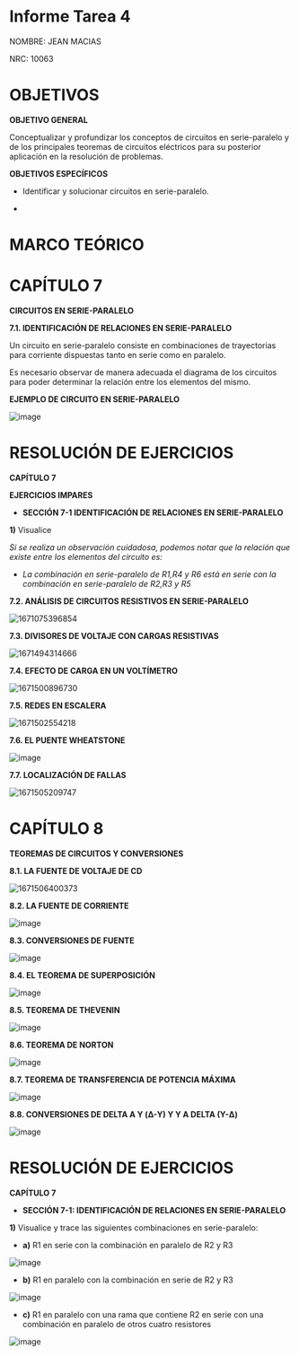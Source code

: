 # Informe Tarea 4

NOMBRE: JEAN MACIAS

NRC: 10063 

# **OBJETIVOS**

**OBJETIVO GENERAL**

Conceptualizar y profundizar los conceptos de circuitos en serie-paralelo y de los principales teoremas de circuitos eléctricos para su posterior aplicación en la resolución de problemas.

**OBJETIVOS ESPECÍFICOS**

* Identificar y solucionar circuitos en serie-paralelo.

*

# **MARCO TEÓRICO**

# **CAPÍTULO 7**

**CIRCUITOS EN SERIE-PARALELO**

**7.1. IDENTIFICACIÓN DE RELACIONES EN SERIE-PARALELO**

Un circuito en serie-paralelo consiste en combinaciones de trayectorias para corriente dispuestas tanto en serie como en paralelo.

Es necesario observar de manera adecuada el diagrama de los circuitos para poder determinar la relación entre los elementos del mismo.

**EJEMPLO DE CIRCUITO EN SERIE-PARALELO**

![image](https://user-images.githubusercontent.com/116774235/207728442-b4361941-ba39-46b0-aca6-4935e313edb0.png)

# **RESOLUCIÓN DE EJERCICIOS**

**CAPÍTULO 7**

**EJERCICIOS IMPARES**

* **SECCIÓN 7-1 IDENTIFICACIÓN DE RELACIONES EN SERIE-PARALELO**

**1)** Visualice

*Si se realiza un observación cuidadosa, podemos notar que la relación que existe entre los elementos del circuito es:*
* *La combinación en serie-paralelo de R1,R4 y R6 está en serie con la combinación en serie-paralelo de R2,R3 y R5*

**7.2. ANÁLISIS DE CIRCUITOS RESISTIVOS EN SERIE-PARALELO**

![1671075396854](https://user-images.githubusercontent.com/116774235/208577677-40a09c75-26df-4fdb-9e8b-1b6eee2e917b.png)


**7.3. DIVISORES DE VOLTAJE CON CARGAS RESISTIVAS**

![1671494314666](https://user-images.githubusercontent.com/116774235/208577825-ff3fb5e7-a7d3-4e00-b117-62e6743fa27c.png)

**7.4. EFECTO DE CARGA EN UN VOLTÍMETRO**

![1671500896730](https://user-images.githubusercontent.com/116774235/208578034-1b5c3719-0f13-4e5c-acd5-e775c4d7724f.png)

**7.5. REDES EN ESCALERA**

![1671502554218](https://user-images.githubusercontent.com/116774235/208578083-50a55e71-43fd-408c-bf09-bd5d1debeaad.png)

**7.6. EL PUENTE WHEATSTONE**

![image](https://user-images.githubusercontent.com/116774235/208578168-d493e910-a153-4a39-93a2-c50675b81cf0.png)

**7.7. LOCALIZACIÓN DE FALLAS**

![1671505209747](https://user-images.githubusercontent.com/116774235/208578194-cf95eca7-f8c8-4055-ace1-0183cf13015a.png)

# **CAPÍTULO 8**

**TEOREMAS DE CIRCUITOS Y CONVERSIONES**

**8.1. LA FUENTE DE VOLTAJE DE CD**

![1671506400373](https://user-images.githubusercontent.com/116774235/208578641-bc35d0c9-a0c1-4036-9cc7-7dbc92cfb58a.png)

**8.2. LA FUENTE DE CORRIENTE**

![image](https://user-images.githubusercontent.com/116774235/208578682-14a51421-691f-4716-8e93-0998db653c7b.png)

**8.3. CONVERSIONES DE FUENTE**

![image](https://user-images.githubusercontent.com/116774235/208578705-92fdd8a1-2dbf-4f12-9d30-2895a4883e06.png)

**8.4. EL TEOREMA DE SUPERPOSICIÓN**

![image](https://user-images.githubusercontent.com/116774235/208578741-dbc6c694-1c81-4976-a567-fb06ca8ede5e.png)

**8.5. TEOREMA DE THEVENIN**

![image](https://user-images.githubusercontent.com/116774235/208578771-809d2e9c-4c91-4e71-a929-0f16fc9d2524.png)

**8.6. TEOREMA DE NORTON**

![image](https://user-images.githubusercontent.com/116774235/208578811-36bf7530-4fe1-4c26-abdd-f40a21038c6d.png)

**8.7. TEOREMA DE TRANSFERENCIA DE POTENCIA MÁXIMA**

![image](https://user-images.githubusercontent.com/116774235/208578859-b5e36a4e-b454-4386-8331-da9731d0808b.png)

**8.8. CONVERSIONES DE DELTA A Y (Δ-Y) Y Y A DELTA (Y-Δ)**

![image](https://user-images.githubusercontent.com/116774235/208578993-d7ba2fa9-bc93-4fe2-a593-84fb6ccba3ba.png)

# **RESOLUCIÓN DE EJERCICIOS**

**CAPÍTULO 7**

* **SECCIÓN 7-1: IDENTIFICACIÓN DE RELACIONES EN SERIE-PARALELO**

**1)** Visualice y trace las siguientes combinaciones en serie-paralelo:

* **a)** R1 en serie con la combinación en paralelo de R2 y R3

![image](https://user-images.githubusercontent.com/116774235/208582236-89f92a6d-d001-4a59-a101-d0a8bcc49589.png)

* **b)** R1 en paralelo con la combinación en serie de R2 y R3

![image](https://user-images.githubusercontent.com/116774235/208582271-ed879462-00bf-46c8-a893-a1cb5ea49ba2.png)

* **c)** R1 en paralelo con una rama que contiene R2 en serie con una combinación en paralelo de otros cuatro resistores

![image](https://user-images.githubusercontent.com/116774235/208582381-f50abe7a-9fee-41be-bcef-6060220efbcc.png)

